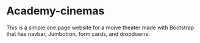 # Academy-cinemas
This is a simple one page website for a  moive theater
made with Bootstrap that has navbar, Jumbotron, form cards, and dropdowns. 
